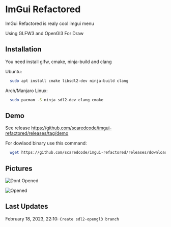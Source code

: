 
# ImGui Refactored

ImGui Refactored is realy cool imgui menu

Using GLFW3 and OpenGl3 For Draw


## Installation

You need install glfw, cmake, ninja-build and clang

Ubuntu:
```bash
  sudo apt install cmake libsdl2-dev ninja-build clang
```
Arch/Manjaro Linux:
```bash
  sudo pacman -S ninja sdl2-dev clang cmake
```


## Demo

See release https://github.com/scaredcode/imgui-refactored/releases/tag/demo

For dowlaod binary use this command:
```bash
  wget https://github.com/scaredcode/imgui-refactored/releases/download/demo/imguimenu
```

## Pictures

![Dont Opened](https://i.ibb.co/XLcqnCD/image.png)

![Opened](https://i.ibb.co/h8ztFP3/image.png)

## Last Updates

February 18, 2023, 22:10: 
```Create sdl2-opengl3 branch```

